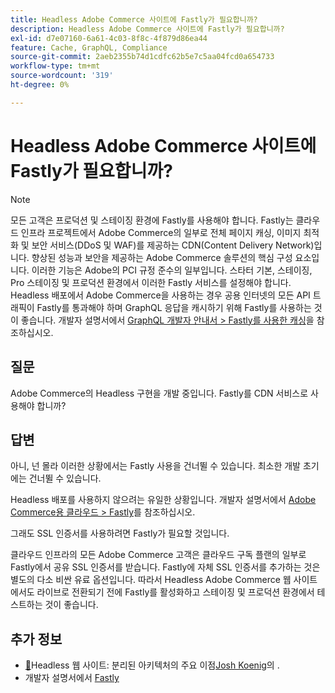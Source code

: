 ```yaml
---
title: Headless Adobe Commerce 사이트에 Fastly가 필요합니까?
description: Headless Adobe Commerce 사이트에 Fastly가 필요합니까?
exl-id: d7e07160-6a61-4c03-8f8c-4f879d86ea44
feature: Cache, GraphQL, Compliance
source-git-commit: 2aeb2355b74d1cdfc62b5e7c5aa04fcd0a654733
workflow-type: tm+mt
source-wordcount: '319'
ht-degree: 0%

---
```


# Headless Adobe Commerce 사이트에 Fastly가 필요합니까?

>[!NOTE]
>
>모든 고객은 프로덕션 및 스테이징 환경에 Fastly를 사용해야 합니다. Fastly는 클라우드 인프라 프로젝트에서 Adobe Commerce의 일부로 전체 페이지 캐싱, 이미지 최적화 및 보안 서비스(DDoS 및 WAF)를 제공하는 CDN(Content Delivery Network)입니다. 향상된 성능과 보안을 제공하는 Adobe Commerce 솔루션의 핵심 구성 요소입니다. 이러한 기능은 Adobe의 PCI 규정 준수의 일부입니다. 스타터 기본, 스테이징, Pro 스테이징 및 프로덕션 환경에서 이러한 Fastly 서비스를 설정해야 합니다. Headless 배포에서 Adobe Commerce을 사용하는 경우 공용 인터넷의 모든 API 트래픽이 Fastly를 통과해야 하며 GraphQL 응답을 캐시하기 위해 Fastly를 사용하는 것이 좋습니다. 개발자 설명서에서 [GraphQL 개발자 안내서 > Fastly를 사용한 캐싱](https://developer.adobe.com/commerce/webapi/graphql/usage/caching/#caching-with-fastly)을 참조하십시오.

## **질문**

Adobe Commerce의 Headless 구현을 개발 중입니다. Fastly를 CDN 서비스로 사용해야 합니까?

## **답변**

아니, 넌 몰라 이러한 상황에서는 Fastly 사용을 건너뛸 수 있습니다. 최소한 개발 초기에는 건너뛸 수 있습니다.

Headless 배포를 사용하지 않으려는 유일한 상황입니다.
개발자 설명서에서 [Adobe Commerce용 클라우드 > Fastly](https://experienceleague.adobe.com/ko/docs/commerce-cloud-service/user-guide/cdn/fastly)를 참조하십시오.

그래도 SSL 인증서를 사용하려면 Fastly가 필요할 것입니다.

클라우드 인프라의 모든 Adobe Commerce 고객은 클라우드 구독 플랜의 일부로 Fastly에서 공유 SSL 인증서를 받습니다. Fastly에 자체 SSL 인증서를 추가하는 것은 별도의 다소 비싼 유료 옵션입니다. 따라서 Headless Adobe Commerce 웹 사이트에서도 라이브로 전환되기 전에 Fastly를 활성화하고 스테이징 및 프로덕션 환경에서 테스트하는 것이 좋습니다.

## 추가 정보

* [&#128279;](https://pantheon.io/blog/headless-websites-whats-big-deal-decoupled-architecture)Headless 웹 사이트: 분리된 아키텍처의 주요 이점[Josh Koenig](https://pantheon.io/team/josh-koenig)의 .
* 개발자 설명서에서 [Fastly](https://experienceleague.adobe.com/ko/docs/commerce-cloud-service/user-guide/cdn/fastly)
